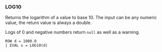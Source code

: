 <!--
This is generated by ESQL’s AbstractFunctionTestCase. Do no edit it. See ../README.md for how to regenerate it.
-->

### LOG10
Returns the logarithm of a value to base 10. The input can be any numeric value, the return value is always a double.

Logs of 0 and negative numbers return `null` as well as a warning.

```esql
ROW d = 1000.0
| EVAL s = LOG10(d)
```
